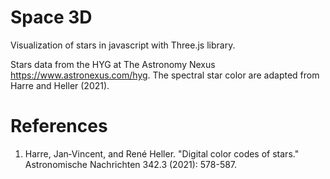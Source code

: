 # Space 3D

Visualization of stars in javascript with Three.js library.

Stars data from the HYG at The Astronomy Nexus https://www.astronexus.com/hyg.
The spectral star color are adapted from Harre and Heller (2021).

# References

1. Harre, Jan‐Vincent, and René Heller. "Digital color codes of stars." Astronomische Nachrichten 342.3 (2021): 578-587.